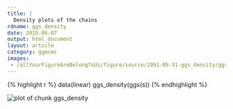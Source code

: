 ```yaml
---
title: |
  Density plots of the chains
rdname: ggs_density
date: 2015-06-07
output: html_document
layout: article
category: ggmcmc
images:
 - /allYourFigureAreBelongToUs/figure/source/1991-05-31-ggs_density/ggs_density-1.png
---
```





{% highlight r %}
data(linear)
ggs_density(ggs(s))
{% endhighlight %}

![plot of chunk ggs_density](/allYourFigureAreBelongToUs/figure/source/1991-05-31-ggs_density/ggs_density-1.png) 
